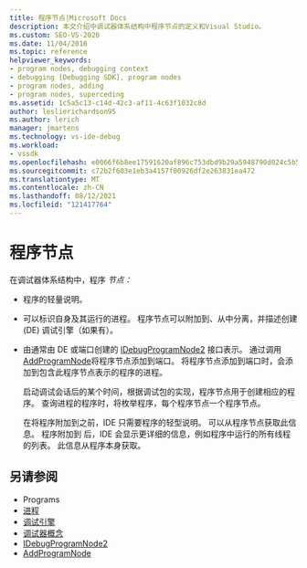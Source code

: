 ```yaml
---
title: 程序节点|Microsoft Docs
description: 本文介绍中调试器体系结构中程序节点的定义和Visual Studio。
ms.custom: SEO-VS-2020
ms.date: 11/04/2016
ms.topic: reference
helpviewer_keywords:
- program nodes, debugging context
- debugging [Debugging SDK], program nodes
- program nodes, adding
- program nodes, superceding
ms.assetid: 1c5a5c13-c14d-42c3-af11-4c63f1032c8d
author: leslierichardson95
ms.author: lerich
manager: jmartens
ms.technology: vs-ide-debug
ms.workload:
- vssdk
ms.openlocfilehash: e0066f6b8ee17591620af896c753dbd9b29a5948790d024c5b505be76f34cb75
ms.sourcegitcommit: c72b2f603e1eb3a4157f00926df2e263831ea472
ms.translationtype: MT
ms.contentlocale: zh-CN
ms.lasthandoff: 08/12/2021
ms.locfileid: "121417764"
---
```

# <a name="program-nodes"></a>程序节点
在调试器体系结构中，程序 *节点：*

- 程序的轻量说明。

- 可以标识自身及其运行的进程。 程序节点可以附加到、从中分离，并描述创建 (DE) 调试引擎（如果有）。

- 由通常由 DE 或端口创建的 [IDebugProgramNode2](../../extensibility/debugger/reference/idebugprogramnode2.md) 接口表示。 通过调用 [AddProgramNode](../../extensibility/debugger/reference/idebugportnotify2-addprogramnode.md)将程序节点添加到端口。 将程序节点添加到端口时，会添加到包含此程序节点表示的程序的进程。

  启动调试会话后的某个时间，根据调试包的实现，程序节点用于创建相应的程序。 查询进程的程序时，将枚举程序，每个程序节点一个程序节点。

  在将程序附加到之前，IDE 只需要程序的轻型说明。 可以从程序节点获取此信息。 程序附加到 后，IDE 会显示更详细的信息，例如程序中运行的所有线程的列表。 此信息从程序本身获取。

## <a name="see-also"></a>另请参阅
- Programs 
- [进程](../../extensibility/debugger/processes.md)
- [调试引擎](../../extensibility/debugger/debug-engine.md)
- [调试器概念](../../extensibility/debugger/debugger-concepts.md)
- [IDebugProgramNode2](../../extensibility/debugger/reference/idebugprogramnode2.md)
- [AddProgramNode](../../extensibility/debugger/reference/idebugportnotify2-addprogramnode.md)
